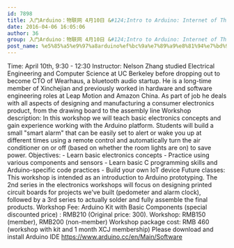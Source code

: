 ```yaml
---
id: 7898
title: 入门Arduino：物联网 4月10日 &#124;Intro to Arduino: Internet of Things April 10th
date: 2016-04-06 16:05:06
author: 36
group: 入门Arduino：物联网 4月10日 &#124;Intro to Arduino: Internet of Things April 10th
post_name: %e5%85%a5%e9%97%a8arduino%ef%bc%9a%e7%89%a9%e8%81%94%e7%bd%91-4%e6%9c%889%e6%97%a5-intro-to-arduino-internet-of-things-april-9th
---
```


Time: April 10th, 9:30 - 12:30
Instructor: Nelson Zhang studied Electrical Engineering and Computer Science at UC Berkeley before dropping out to become CTO of Wearhaus, a bluetooth audio startup. He is a long-time member of Xinchejian and previously worked in hardware and software engineering roles at Leap Motion and Amazon China. As part of job he deals with all aspects of designing and manufacturing a consumer electronics product, from the drawing board to the assembly line Workshop description: In this workshop we will teach basic electronics concepts and gain experience working with the Arduino platform. Students will build a small "smart alarm" that can be easily set to alert or wake you up at different times using a remote control and automatically turn the air conditioner on or off (based on whether the room lights are on) to save power. Objectives: - Learn basic electronics concepts - Practice using various components and sensors - Learn basic C programming skills and Arduino-specific code practices - Build your own IoT device Future classes: This workshop is intended as an introduction to Arduino prototyping. The 2nd series in the electronics workshops will focus on designing printed circuit boards for projects we've built (pedometer and alarm clock), followed by a 3rd series to actually solder and fully assemble the final products. Workshop Fee: Arduino Kit with Basic Components (special discounted price) : RMB210 (Original price: 300). Workshop: RMB150 (member), RMB200 (non-member) Workshop package cost: RMB 460 (workshop with kit and 1 month XCJ membership) Please download and install Arduino IDE https://www.arduino.cc/en/Main/Software